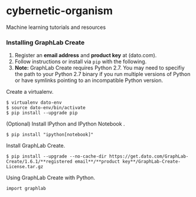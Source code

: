 # cybernetic-organism

Machine learning tutorials and resources

### Installing GraphLab Create

1. Register an **email address** and **product key** at (dato.com).
2. Follow instructions or install via ```pip``` with the following.
3. **Note:** GraphLab Create requires Python 2.7. You may need to specifiy the path to your Python 2.7 binary if you run multiple versions of Python or have symlinks pointing to an incompatible Python version.

Create a virtualenv.

```
$ virtualenv dato-env
$ source dato-env/bin/activate
$ pip install --upgrade pip
```

(Optional) Install IPython and IPython Notebook .

``` 
$ pip install "ipython[notebook]"
```

Install GraphLab Create.

```
$ pip install --upgrade --no-cache-dir https://get.dato.com/GraphLab-Create/1.6.1/**registered email**/**product key**/GraphLab-Create-License.tar.gz 
```

Using GraphLab Create with Python.

```
import graphlab
```
